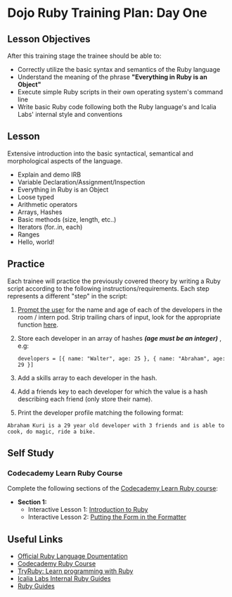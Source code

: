 # Dojo Ruby Training Plan: Day One

## Lesson Objectives

After this training stage the trainee should be able to: 
+ Correctly utilize the basic syntax and semantics of the Ruby language
+ Understand the meaning of the phrase **"Everything in Ruby is an Object"**
+ Execute simple Ruby scripts in their own operating system's command line
+ Write basic Ruby code following both the Ruby language's and Icalia Labs' internal style and conventions
  

## Lesson
 Extensive introduction into the basic syntactical, semantical and morphological aspects of the language.

+ Explain and demo IRB
+ Variable Declaration/Assignment/Inspection
+ Everything in Ruby is an Object
+ Loose typed
+ Arithmetic operators
+ Arrays, Hashes
+ Basic methods (size, length, etc..)
+ Iterators (for..in, each)
+ Ranges
+ Hello, world!

## Practice 

Each trainee will practice the previously covered theory by writing a Ruby script according to the following instructions/requirements. Each step represents a different "step" in the script:

1. [Prompt the user]( http://ruby-doc.org/docs/ruby-doc-bundle/Tutorial/part_02/user_input.html) for the name and age of each of the developers in the room / intern pod. Strip trailing chars of input, look for the appropriate function [here](http://ruby-doc.org/core-2.4.1/String.html).

2. Store each developer in an array of hashes ***(age must be an integer)*** , e.g:
	``` 
	developers = [{ name: "Walter", age: 25 }, { name: "Abraham", age: 29 }]
	```

3. Add a skills array to each developer in the hash.
4. Add a friends key to each developer for which the value is a hash describing each friend (only store their name).
5. Print the developer profile matching the following format:
```
Abraham Kuri is a 29 year old developer with 3 friends and is able to cook, do magic, ride a bike.
```

## Self Study

### Codecademy Learn Ruby Course

Complete the following sections of the [Codecademy Learn Ruby course](https://www.codecademy.com/courses/learn-ruby):

+ **Section 1:**
	+ Interactive Lesson 1: [Introduction to Ruby](https://www.codecademy.com/courses/learn-ruby/lessons/introduction-to-ruby/exercises/overview--sneak-peek)
	+ Interactive Lesson 2: [Putting the Form in the Formatter](https://www.codecademy.com/courses/learn-ruby/lessons/putting-the-form-in-formatter/exercises/what-youll-be-building?)

## Useful Links

+ [Official Ruby Language Doumentation](https://ruby-doc.org/core-2.6/)
+ [Codecademy Ruby Course](https://www.codecademy.com/courses/learn-ruby)
+ [TryRuby: Learn programming with Ruby](https://ruby.github.io/TryRuby/)
+ [Icalia Labs Internal Ruby Guides](https://github.com/IcaliaLabs/guides/tree/master/stack/ruby)
+ [Ruby Guides](https://www.rubyguides.com/)


